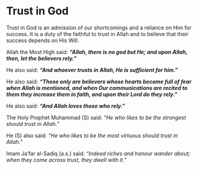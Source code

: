 Trust in God
============

Trust in God is an admission of our shortcomings and a reliance on Him
for success. It is a duty of the faithful to trust in Allah and to
believe that their success depends on His Will.

Allah the Most High said: ***“Allah, there is no god but He; and upon
Allah, then, let the believers rely.”***

He also said: ***“And whoever trusts in Allah, He is sufficient for
him.”***

He also said: ***“Those only are believers whose hearts become full of
fear when Allah is mentioned, and when Our communications are recited to
them they increase them in faith, and upon their Lord do they rely.”***

He also said: ***“And Allah loves those who rely.”***

The Holy Prophet Muhammad (S) said: *“He who likes to be the strongest
should trust in Allah.”*

He (S) also said: *“He who likes to be the most virtuous should trust in
Allah.”*

Imam Ja’far al-Sadiq (a.s.) said: *“Indeed riches and honour wander
about; when they come across trust, they dwell with it.”*


